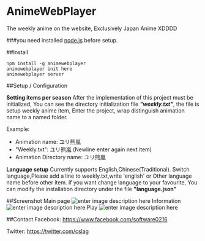 # AnimeWebPlayer
The weekly anime on the website, Exclusively Japan Anime XDDDD

###you need installed [node.js](http://nodejs.org) before setup.

##Install
```
npm install -g animewebplayer
animewebplayer init here
animewebplayer server
```

##Setup / Configuration

**Setting items per season**
After the implementation of this project must be initialized, You can see the directory initialization file ***"weekly.txt"***, the file is setup weekly anime item, Enter the project, wrap distinguish animation name to a named folder.

Example:

 - Animation name: ユリ熊嵐
 - "Weekly.txt": ユリ熊嵐 (Newline enter again next item)
 - Animation Directory name: ユリ熊嵐

**Language setup**
Currently supports English,Chinese(Traditional). 
Switch language,Please add a line to weekly.txt,write 'english' or Other language name before other item.
if you want change language to your favourite, You can modify the installation directory under the file **"language.json"**


##Screenshot
Main page
![enter image description here](http://i.imgur.com/nusDxQY.png)
Information
![enter image description here](http://i.imgur.com/R35jj1r.png)
Play
![enter image description here](http://i.imgur.com/LdGMaEh.png)

##Contact
Facebook: https://www.facebook.com/software0216

Twitter: https://twitter.com/cslag
